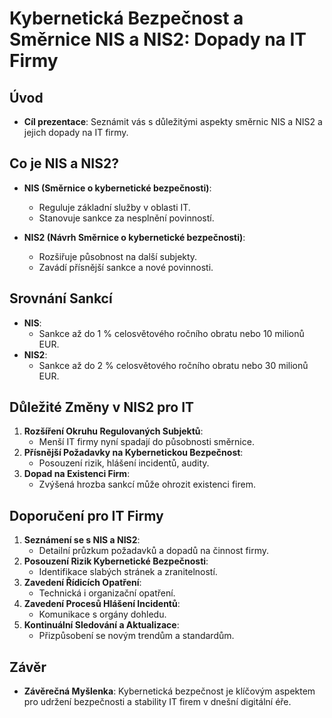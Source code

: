 # Kybernetická Bezpečnost a Směrnice NIS a NIS2: Dopady na IT Firmy

## Úvod

- **Cíl prezentace**: Seznámit vás s důležitými aspekty směrnic NIS a NIS2 a jejich dopady na IT firmy.

## Co je NIS a NIS2?

- **NIS (Směrnice o kybernetické bezpečnosti)**:
  - Reguluje základní služby v oblasti IT.
  - Stanovuje sankce za nesplnění povinností.

- **NIS2 (Návrh Směrnice o kybernetické bezpečnosti)**:
  - Rozšiřuje působnost na další subjekty.
  - Zavádí přísnější sankce a nové povinnosti.

## Srovnání Sankcí

- **NIS**:
  - Sankce až do 1 % celosvětového ročního obratu nebo 10 milionů EUR.
- **NIS2**:
  - Sankce až do 2 % celosvětového ročního obratu nebo 30 milionů EUR.

## Důležité Změny v NIS2 pro IT

1. **Rozšíření Okruhu Regulovaných Subjektů**:
   - Menší IT firmy nyní spadají do působnosti směrnice.
2. **Přísnější Požadavky na Kybernetickou Bezpečnost**:
   - Posouzení rizik, hlášení incidentů, audity.
3. **Dopad na Existenci Firm**:
   - Zvýšená hrozba sankcí může ohrozit existenci firem.

## Doporučení pro IT Firmy

1. **Seznámení se s NIS a NIS2**:
   - Detailní průzkum požadavků a dopadů na činnost firmy.
2. **Posouzení Rizik Kybernetické Bezpečnosti**:
   - Identifikace slabých stránek a zranitelností.
3. **Zavedení Řídicích Opatření**:
   - Technická i organizační opatření.
4. **Zavedení Procesů Hlášení Incidentů**:
   - Komunikace s orgány dohledu.
5. **Kontinuální Sledování a Aktualizace**:
   - Přizpůsobení se novým trendům a standardům.

## Závěr

- **Závěrečná Myšlenka**: Kybernetická bezpečnost je klíčovým aspektem pro udržení bezpečnosti a stability IT firem v dnešní digitální éře.

